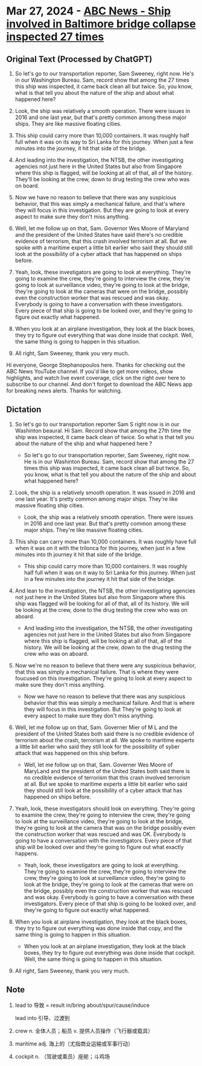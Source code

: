 # Mar 27, 2024 - [ABC News - Ship involved in Baltimore bridge collapse inspected 27 times](https://www.youtube.com/watch?v=une9KAkz2Mc)

## Original Text (Processed by ChatGPT)

1. So let's go to our transportation reporter, Sam Sweeney, right now. He's in our Washington Bureau. Sam, record show that among the 27 times this ship was inspected, it came back clean all but twice. So, you know, what is that tell you about the nature of the ship and about what happened here?

2. Look, the ship was relatively a smooth operation. There were issues in 2016 and one last year, but that's pretty common among these major ships. They are like massive floating cities.

3. This ship could carry more than 10,000 containers. It was roughly half full when it was on its way to Sri Lanka for this journey. When just a few minutes into the journey, it hit that side of the bridge.

4. And leading into the investigation, the NTSB, the other investigating agencies not just here in the United States but also from Singapore where this ship is flagged, will be looking at all of that, all of the history. They'll be looking at the crew, down to drug testing the crew who was on board.

5. Now we have no reason to believe that there was any suspicious behavior, that this was simply a mechanical failure, and that's where they will focus in this investigation. But they are going to look at every aspect to make sure they don't miss anything.

6. Well, let me follow up on that, Sam. Governor Wes Moore of Maryland and the president of the United States have said there's no credible evidence of terrorism, that this crash involved terrorism at all. But we spoke with a maritime expert a little bit earlier who said they should still look at the possibility of a cyber attack that has happened on ships before.

7. Yeah, look, these investigators are going to look at everything. They're going to examine the crew, they're going to interview the crew, they're going to look at surveillance video, they're going to look at the bridge, they're going to look at the cameras that were on the bridge, possibly even the construction worker that was rescued and was okay. Everybody is going to have a conversation with these investigators. Every piece of that ship is going to be looked over, and they're going to figure out exactly what happened.

8. When you look at an airplane investigation, they look at the black boxes, they try to figure out everything that was done inside that cockpit. Well, the same thing is going to happen in this situation.

9. All right, Sam Sweeney, thank you very much.

Hi everyone, George Stephanopoulos here. Thanks for checking out the ABC News YouTube channel. If you'd like to get more videos, show highlights, and watch live event coverage, click on the right over here to subscribe to our channel. And don't forget to download the ABC News app for breaking news alerts. Thanks for watching.

## Dictation

1. So let's go to our transportation reporter Sam S right now is in our Washinton beaural. Hi Sam. Record show that among the 27th time the ship was inspected, it came back clean of twice. So what is that tell you about the nature of the ship and what happened here ?

   - So let's go to our transportation reporter, Sam Sweeney, right now. He is in our Washinton Bureau. Sam, record show that among the 27 times this ship was inspected, it came back clean all but twice. So, you know, what is that tell you about the nature of the ship and about what happened here?

2. Look, the ship is a relatively smooth operation. It was issued in 2016 and one last year. It's pretty common among major ships. They're like massive floating ship cities.

   - Look, the ship was a relatively smooth operation. There were issues in 2016 and one last year. But that's pretty common among these major ships. They're like massive floating cities.

3. This ship can carry more than 10,000 containers. It was roughly have full when it was on it with the trilonca for this journey, when just in a few minutes into th journey it hit that side of the bridge.

   - This ship could carry more than 10,000 containers. It was roughly half full when it was on it way to Sri Lanka for this journey. When just in a few minutes into the journey it hit that side of the bridge.

4. And lean to the investigation, the NTSB, the other investigating agencies not just here in the United States but also from Singapore where this ship was flagged will be looking for all of that, all of its history. We will be looking at the crew, done to the drug testing the crew who was on aboard.

   - And leading into the investigation, the NTSB, the other investigating agencies not just here in the United States but also from Singapore where this ship is flagged, will be looking at all of that, all of the history. We will be looking at the crew, down to the drug testing the crew who was on aboard.

5. Now we're no reason to believe that there were any suspicious behavior, that this was simply a mechanical failure. That is where they were foucused on this investigation. They're going to look at every aspect to make sure they don't miss anything.

   - Now we have no reason to believe that there was any suspicious behavior that this was simply a mechanical failure. And that is where they will focus in this investigation. But They're going to look at every aspect to make sure they don't miss anything.

6. Well, let me follow up on that, Sam. Governer Mier of M L and the president of the United States both said there is no credible evidence of terrorism about the crash, terrorism at all. We spoke to maritime experts a little bit earlier who said they still look for the possibility of syber attack that was happened on this ship before.

   - Well, let me follow up on that, Sam. Governer Wes Moore of MaryLand and the president of the United States both said there is no credible evidence of terrorism that this crash involved terrorism at all. But we spoke to maritime experts a little bit earlier who said they should still look at the possibility of a cyber attack that has happened on ships before.

7. Yeah, look, these investigators should look on everything. They're going to examine the crew, they're going to interview the crew, they're going to look at the surveillance video, they're going to look at the bridge, they're going to look at the camera that was on the bridge possibly even the construction worker that was rescued and was OK. Everybody is going to have a conversation with the investigators. Every piece of that ship will be looked over and they're going to figure out what exactly happens.

   - Yeah, look, these investigators are going to look at everything. They're going to examine the crew, they're going to interview the crew, they're going to look at surveillance video, they're going to look at the bridge, they're going to look at the cameras that were on the bridge, possibly even the construction worker that was rescued and was okay. Everybody is going to have a conversation with these investigators. Every piece of that ship is going to be looked over, and they're going to figure out exactly what happened.

8. When you look at airplane investigation, they look at the black boxes, they try to figure out everything was done inside that copy, and the same thing is going to happen in this situation.

   - When you look at an airplane investigation, they look at the black boxes, they try to figure out everything was done inside that cockpit. Well, the same thing is going to happen in this situation.

9. All right, Sam Sweeney, thank you very much.

## Note

1. lead to 导致 = result in/bring about/spur/cause/induce

   lead into 引导、过渡到

2. crew n. 全体人员；船员 v. 提供人员操作（飞行器或载具）

3. maritime adj. 海上的（尤指商业运输或军事行动）

4. cockpit n. （驾驶或乘员）座舱；斗鸡场
